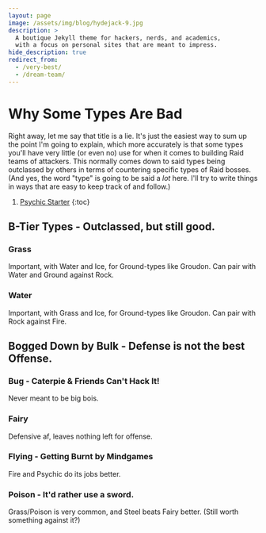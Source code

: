 ```yaml
---
layout: page
image: /assets/img/blog/hydejack-9.jpg
description: >
  A boutique Jekyll theme for hackers, nerds, and academics,
  with a focus on personal sites that are meant to impress.
hide_description: true
redirect_from:
  - /very-best/
  - /dream-team/
---
```


# Why Some Types Are Bad

Right away, let me say that title is a lie. It's just the easiest way to sum up the point I'm going to explain, which more accurately is that some types you'll have very little (or even no) use for when it comes to building Raid teams of attackers. This normally comes down to said types being outclassed by others in terms of countering specific types of Raid bosses. (And yes, the word "type" is going to be said a *lot* here. I'll try to write things in ways that are easy to keep track of and follow.)

1. [Psychic Starter](#moveset---break-out-those-tms-or-not)
{:toc}


## B-Tier Types - Outclassed, but still good.

### Grass
Important, with Water and Ice, for Ground-types like Groudon. Can pair with Water and Ground against Rock.
### Water
Important, with Grass and Ice, for Ground-types like Groudon. Can pair with Rock against Fire.

## Bogged Down by Bulk - Defense is not the best Offense.

### Bug - Caterpie & Friends Can't Hack It!
Never meant to be big bois.
### Fairy
Defensive af, leaves nothing left for offense.
### Flying - Getting Burnt by Mindgames
Fire and Psychic do its jobs better.
### Poison - It'd rather use a sword.
Grass/Poison is very common, and Steel beats Fairy better. (Still worth something against it?)
